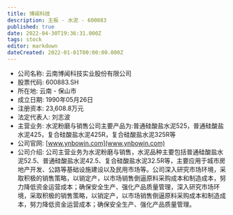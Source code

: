 ```yaml
---
title: 博闻科技
description: 主板 - 水泥 - 600883
published: true
date: 2022-04-30T19:36:31.000Z
tags: stock
editor: markdown
dateCreated: 2022-01-01T00:00:00.000Z
---
```


- 公司名称: 云南博闻科技实业股份有限公司
- 股票代码: 600883.SH
- 所在地: 云南 - 保山市
- 成立日期: 1990年05月26日
- 注册资本: 23,608.8万元
- 法定代表人: 刘志波
- 主营业务: 水泥粉磨与销售公司主要产品为:普通硅酸盐水泥525，普通硅酸盐水泥425，复合硅酸盐水泥425R，复合硅酸盐水泥325R等
- 公司官网: [www.ynbowin.com](www.ynbowin.com)
- 公司介绍: 公司主营业务为水泥粉磨与销售，水泥品种主要包括普通硅酸盐水泥52.5、普通硅酸盐水泥42.5、复合硅酸盐水泥32.5R等，主要应用于城市房地产开发、公路等基础设施建设以及民用市场等。公司深入研究市场环境，采取积极的销售策略，以销定产，以市场销售倒逼原料采购成本和制造成本，努力降低资金运营成本；确保安全生产、强化产品质量管理，深入研究市场环境，采取积极的销售策略，以销定产，以市场销售倒逼原料采购成本和制造成本，努力降低资金运营成本；确保安全生产、强化产品质量管理。


